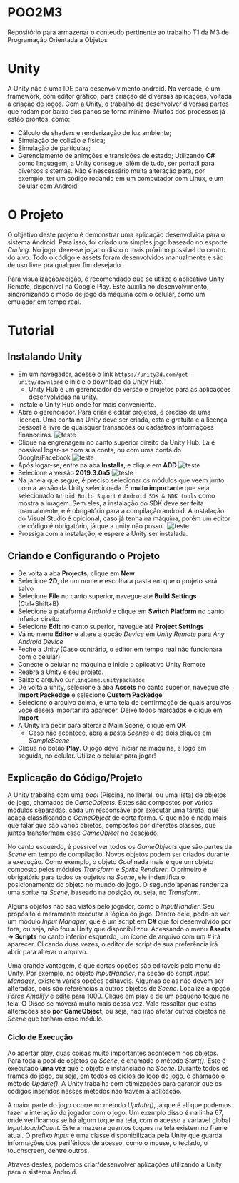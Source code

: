 
# POO2M3
Repositório para armazenar o conteudo pertinente ao trabalho T1 da M3 de Programação Orientada a Objetos

# Unity

A Unity não é uma IDE para desenvolvimento android. Na verdade, é um framework, com editor gráfico, para criação de diversas aplicações, voltada a criação de jogos. Com a Unity, o trabalho de desenvolver diversas partes que rodam por baixo dos panos se torna mínimo. Muitos dos processos já estão prontos, como:
* Cálculo de shaders e renderização de luz ambiente;
* Simulação de colisão e física;
* Simulação de partículas;
* Gerenciamento de animções e transições de estado;
Utilizando **C#** como linguagem, a Unity consegue, alêm de tudo, ser portatil para diversos sistemas. Não é nescessário muita alteração para, por exemplo, ter um código rodando em um computador com Linux, e um celular com Android.

# O Projeto

O objetivo deste projeto é demonstrar uma aplicação desenvolvida para o sistema Android. Para isso, foi criado um simples jogo baseado no esporte _Curling_. No jogo, deve-se jogar o disco o mais próximo possível do centro do alvo. Todo o código e assets foram desenvolvidos manualmente e são de uso livre pra qualquer fim desejado.

Para visualização/edição, é recomendado que se utilize o aplicativo Unity Remote, disponível na Google Play. Este auxilía no desenvolvimento, sincronizando o modo de jogo da máquina com o celular, como um emulador em tempo real.

# Tutorial

## Instalando Unity
* Em um navegador, acesse o link ``https://unity3d.com/get-unity/download`` e inicie o download da Unity Hub.
	 * Unity Hub é um gerenciador de versão e projetos para as aplicações desenvolvidas na unity.
* Instale o Unity Hub onde for mais conveniente.
* Abra o gerenciador. Para criar e editar projetos, é preciso de uma licença. Uma conta na Unity deve ser criada, esta é gratuita e a licença pessoal é livre de quaisquer transações ou cadastros informações financeiras.
![teste](https://github.com/mathiashemmer/POO2M3/blob/master/tutorialIMG/UnityHubStart.PNG)
* Clique na engrenagem no canto superior direito da Unity Hub. Lá é possivel logar-se com sua conta, ou com uma conta do Google/Facebook
![teste](https://github.com/mathiashemmer/POO2M3/blob/master/tutorialIMG/UnityHubSignIn.PNG)
* Após logar-se, entre na aba **Installs**, e clique em **ADD**
![teste](https://github.com/mathiashemmer/POO2M3/blob/master/tutorialIMG/UnityHubVersions.PNG)
* Selecione a versão **2019.3.0a5**
![teste](https://github.com/mathiashemmer/POO2M3/blob/master/tutorialIMG/UnityHubVersions2.PNG)
* Na janela que segue, é preciso selecionar os módulos que veem junto com a versão da Unity selecionada. É **muito importante** que seja selecionado ``Adroid Build Suport`` e ``Android SDK & NDK tools`` como mostra a imagem. Sem eles, a instalação do SDK deve ser feita manualmente, e é obrigatório para a compilação android. A instalação do Visual Studio é opicional, caso já tenha na máquina, porém um editor de código é obrigatório, já que a unity não possui.
![teste](https://github.com/mathiashemmer/POO2M3/blob/master/tutorialIMG/UnityHubVersions3.PNG)
* Prossiga com a instalação, e espere a Unity ser instalada.

## Criando e Configurando o Projeto
* De volta a aba **Projects**, clique em **New**
* Selecione **2D**, de um nome e escolha a pasta em que o projeto será salvo
* Selecione **File** no canto superior, navegue até **Build Settings** (Ctrl+Shift+B)
* Selecione a plataforma _Android_ e clique em **Switch Platform** no canto inferior direito
* Selecione **Edit** no canto superior, navegue até **Project Settings**
* Vá no menu **Editor** e altere a opção _Device_ em _Unity Remote_ para _Any Android Device_
* Feche a Unity (Caso contrário, o editor em tempo real não funcionara com o celular)
* Conecte o celular na máquina e inicie o aplicativo Unity Remote
* Reabra a Unity e seu projeto.
* Baixe o arquivo ``CurlingGame.unitypackadge``
* De volta a unity, selecione a aba **Assets** no canto superior, navegue até **Import Packedge** e selecione **Custom Packedge**
* Selecione o arquivo acima, e uma tela de confirmação de quais arquivos você deseja importar irá aparecer. Deixe todos marcados e clique em **Import**
* A Unity irá pedir para alterar a Main Scene, clique em **OK**
	* Caso não acontece, abra a pasta _Scenes_ e de dois cliques em _SampleScene_
* Clique no botão **Play**. O jogo deve iniciar na máquina, e logo em seguida, no celular. Utilize o celular para jogar!

## Explicação do Código/Projeto

A Unity trabalha com uma _pool_ (Piscina, no literal, ou uma lista) de objetos de jogo, chamados de _GameObjects_. Estes são compostos por vários módulos separadas, cada um responsável por executar uma tarefa, que acaba classificando o _GameObject_ de certa forma. O que não é nada mais que falar que são vários objetos, compostos por diferetes classes, que juntos transformam esse _GameObject_ no desejado.

No canto esquerdo, é possível ver todos os _GameObjects_ que são partes da _Scene_ em tempo de compilação. Novos objetos podem ser criados durante a execução. Como exemplo, o objeto _Goal_ nada mais é que um objeto composto pelos módulos _Transform_ e _Sprite Renderer_. O primeiro é obrigatório para todos os objetos na _Scene_, ele indentifica o posicionamento do objeto no mundo do jogo. O segundo apenas renderiza uma sprite na _Scene_, baseado na posição, ou seja, no _Transform_.

Alguns objetos não são vistos pelo jogador, como o _InputHandler_. Seu propósito é meramente executar a lógica do jogo. Dentro dele, pode-se ver um módulo _Input Manager_, que é um script em **C#** que foi desenvolvido por fora, ou seja, não fou a Unity que disponibilizou. Acessando o menu **Assets -> Scripts** no canto inferior esquerdo, um ícone de arquivo com um _#_ irá aparecer. Clicando duas vezes, o editor de script de sua preferência irá abrir para alterar o arquivo.

Uma grande vantagem, é que certas opções são editaveis pelo menu da Unity. Por exemplo, no objeto _InputHandler_, na seção do script _Input Manager_, existem várias opções editaveis. Algumas delas não devem ser alteradas, pois são referências a outros objetos de _Scene_. Localize a opção _Force Amplify_ e edite para 1000. Clique em play e de um pequeno toque na tela. O Disco se moverá muito mais dessa vez. Vale ressaltar que estas alterações são **por GameObject**, ou seja, não irão afetar outros objetos na _Scene_ que tenham esse módulo.

### Ciclo de Execução

Ao apertar play, duas coisas muito importantes acontecem nos objetos. Para toda a pool de objetos da _Scene_, é chamado o método _Start()_. Este é executado **uma vez** que o objeto é instanciado na _Scene_. Durante todos os frames do jogo, ou seja, em todos os ciclos do loop de jogo, é chamado o método _Update()_. A Unity trabalha com otimizações para garantir que os códigos inseridos nesses métodos não travem a aplicação.

A maior parte do jogo ocorre no método _Update()_, já que é alí que podemos fazer a interação do jogador com o jogo. Um exemplo disso é na linha 67, onde verificamos se há algum toque na tela, com o acesso a variavel global _Input.touchCount_. Este armazena quantos toques na tela existem no frame atual. O prefixo _Input_ é uma classe disponibilizada pela Unity que guarda informações dos periféricos de acesso, como o mouse, o teclado, o touchscreen, dentre outros.

Atraves destes, podemos criar/desenvolver aplicações utilizando a Unity para o sistema Android.




